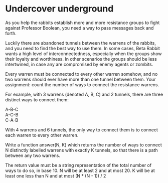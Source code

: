 Undercover underground
======================

As you help the rabbits establish more and more resistance groups to fight against Professor Boolean, you need a way to pass messages back and forth.

Luckily there are abandoned tunnels between the warrens of the rabbits, and you need to find the best way to use them. In some cases, Beta Rabbit wants a high level of interconnectedness, especially when the groups show their loyalty and worthiness. In other scenarios the groups should be less intertwined, in case any are compromised by enemy agents or zombits.

Every warren must be connected to every other warren somehow, and no two warrens should ever have more than one tunnel between them. Your assignment: count the number of ways to connect the resistance warrens.

For example, with 3 warrens (denoted A, B, C) and 2 tunnels, there are three distinct ways to connect them:

A-B-C  
A-C-B  
C-A-B

With 4 warrens and 6 tunnels, the only way to connect them is to connect each warren to every other warren.

Write a function answer(N, K) which returns the number of ways to connect N distinctly labelled warrens with exactly K tunnels, so that there is a path between any two warrens.

The return value must be a string representation of the total number of ways to do so, in base 10.
N will be at least 2 and at most 20.
K will be at least one less than N and at most (N * (N - 1)) / 2
